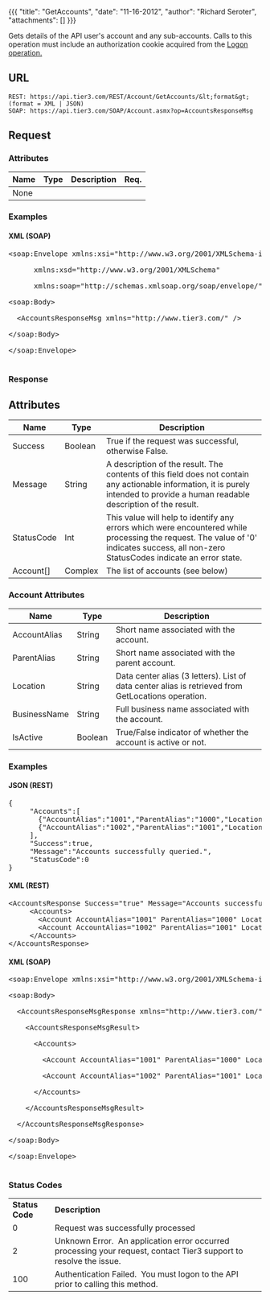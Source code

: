 {{{
  "title": "GetAccounts",
  "date": "11-16-2012",
  "author": "Richard Seroter",
  "attachments": []
}}}

Gets details of the API user's account and any sub-accounts. Calls to this operation must include an authorization cookie acquired from the <a href="http://help.tier3.com/entries/20339862-logon">Logon operation.</a>

## URL

    REST: https://api.tier3.com/REST/Account/GetAccounts/&lt;format&gt; (format = XML | JSON)
    SOAP: https://api.tier3.com/SOAP/Account.asmx?op=AccountsResponseMsg

## Request
### Attributes

<table>
    <thead>
    <tr>
      <th>Name</th>
      <th>Type</th>
      <th>Description</th>
      <th>Req.</th>
    </tr>
  </thead>
  <tbody>
    <tr>
      <td>None</td>
    </tr>
  </tbody>
</table>

### Examples

#### XML (SOAP)
<pre>&lt;soap:Envelope xmlns:xsi="http://www.w3.org/2001/XMLSchema-instance" 

      xmlns:xsd="http://www.w3.org/2001/XMLSchema" 

      xmlns:soap="http://schemas.xmlsoap.org/soap/envelope/"&gt;

&lt;soap:Body&gt;

  &lt;AccountsResponseMsg xmlns="http://www.tier3.com/" /&gt;

&lt;/soap:Body&gt;

&lt;/soap:Envelope&gt;  

</pre> 

### Response
## Attributes
<table>
  <thead>
  <tr>
    <th>Name</th>
    <th>Type</th>
    <th>Description</th>
  </tr>
</thead>
<tbody>
    <tr>
      <td>Success</td>
      <td>Boolean</td>
      <td>True if the request was successful, otherwise False.</td>
    </tr>
    <tr>
      <td>Message</td>
      <td>String</td>
      <td>A description of the result. The contents of this field does not contain any actionable information, it is purely intended to provide a human readable description of the result.</td>
    </tr>
    <tr>
      <td>StatusCode</td>
      <td>Int</td>
      <td>This value will help to identify any errors which were encountered while processing the request. The value of '0' indicates success, all non-zero StatusCodes indicate an error state.</td>
    </tr>
    <tr>
      <td>Account[]</td>
      <td>Complex</td>
      <td>The list of accounts (see below)</td>
    </tr>
  </tbody>
</table>

### Account Attributes
<table>
  <thead>
  <tr>
    <th>Name</th>
    <th>Type</th>
    <th>Description</th>
  </tr>
</thead>
<tbody>
    <tr>
      <td>AccountAlias</td>
      <td>String</td>
      <td>Short name associated with the account.</td>
    </tr>
    <tr>
      <td>ParentAlias</td>
      <td>String</td>
      <td>Short name associated with the parent account.</td>
    </tr>
    <tr>
      <td>Location</td>
      <td>String</td>
      <td>Data center alias (3 letters). List of data center alias is retrieved from <a>GetLocations</a> operation.</td>
    </tr>
    <tr>
      <td>BusinessName</td>
      <td>String</td>
      <td>Full business name associated with the account.</td>
    </tr>
    <tr>
      <td>IsActive</td>
      <td>Boolean</td>
      <td>True/False indicator of whether the account is active or not.</td>
    </tr>
  </tbody>
</table>

### Examples

#### JSON (REST)
<pre>{<br />     "Accounts":[<br />       {"AccountAlias":"1001","ParentAlias":"1000","Location":"WA1","BusinessName":"Example Business Name","IsActive":true},<br />       {"AccountAlias":"1002","ParentAlias":"1001","Location":"WA1","BusinessName":"Example Department","IsActive":true}<br />     ],<br />     "Success":true,<br />     "Message":"Accounts successfully queried.",<br />     "StatusCode":0<br />}</pre>

#### XML (REST)
<pre>&lt;AccountsResponse Success="true" Message="Accounts successfully queried." StatusCode="0"&gt;<br />     &lt;Accounts&gt;<br />       &lt;Account AccountAlias="1001" ParentAlias="1000" Location="WA1" BusinessName="Example Business Name" IsActive="true"/&gt;<br />       &lt;Account AccountAlias="1002" ParentAlias="1001" Location="WA1" BusinessName="Example Department" IsActive="true" /&gt;<br />     &lt;/Accounts&gt;<br />&lt;/AccountsResponse&gt;</pre>

#### XML (SOAP)
<pre>&lt;soap:Envelope xmlns:xsi="http://www.w3.org/2001/XMLSchema-instance" xmlns:xsd="http://www.w3.org/2001/XMLSchema" xmlns:soap="http://schemas.xmlsoap.org/soap/envelope/"&gt;

&lt;soap:Body&gt;

  &lt;AccountsResponseMsgResponse xmlns="http://www.tier3.com/"&gt;

    &lt;AccountsResponseMsgResult&gt;

      &lt;Accounts&gt;

        &lt;Account AccountAlias="1001" ParentAlias="1000" Location="WA1" BusinessName="Example Business Name" IsActive="true" /&gt;

        &lt;Account AccountAlias="1002" ParentAlias="1001" Location="WA1" BusinessName="Example Department" IsActive="true" /&gt;

      &lt;/Accounts&gt;

    &lt;/AccountsResponseMsgResult&gt;

  &lt;/AccountsResponseMsgResponse&gt;

&lt;/soap:Body&gt;

&lt;/soap:Envelope&gt;

</pre>

### Status Codes
<table>
  <tbody>
    <tr>
      <td><strong>Status Code</strong>
      </td>
      <td><strong>Description</strong>
      </td>
    </tr>
    <tr>
      <td>0</td>
      <td>Request was successfully processed</td>
    </tr>
    <tr>
      <td>2</td>
      <td>Unknown Error. &nbsp;An application error occurred processing your request, contact Tier3 support to resolve the issue.</td>
    </tr>
    <tr>
      <td>100</td>
      <td>Authentication Failed. &nbsp;You must logon to the API prior to calling this method.</td>
    </tr>
  </tbody>
</table>
